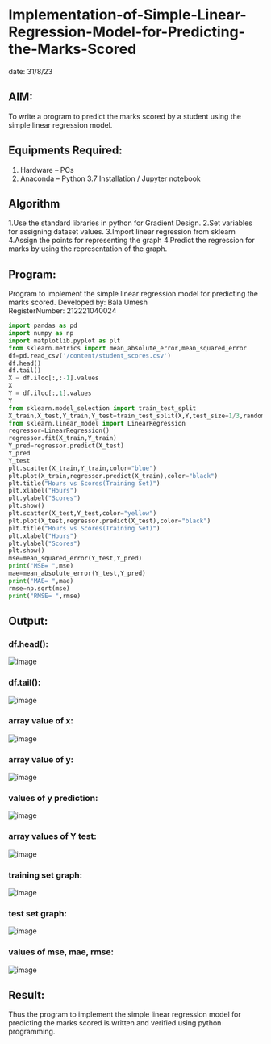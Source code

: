 # Implementation-of-Simple-Linear-Regression-Model-for-Predicting-the-Marks-Scored
date: 31/8/23
## AIM:
To write a program to predict the marks scored by a student using the simple linear regression model.

## Equipments Required:
1. Hardware – PCs
2. Anaconda – Python 3.7 Installation / Jupyter notebook

## Algorithm
1.Use the standard libraries in python for Gradient Design.
2.Set variables for assigning dataset values. 
3.Import linear regression from sklearn 4.Assign the points for representing the graph
4.Predict the regression for marks by using the representation of the graph.

## Program:

Program to implement the simple linear regression model for predicting the marks scored.
Developed by: Bala Umesh  
RegisterNumber:  212221040024
```py
import pandas as pd
import numpy as np
import matplotlib.pyplot as plt
from sklearn.metrics import mean_absolute_error,mean_squared_error
df=pd.read_csv('/content/student_scores.csv')
df.head()
df.tail()
X = df.iloc[:,:-1].values
X
Y = df.iloc[:,1].values
Y
from sklearn.model_selection import train_test_split
X_train,X_test,Y_train,Y_test=train_test_split(X,Y,test_size=1/3,random_state=0)
from sklearn.linear_model import LinearRegression
regressor=LinearRegression()
regressor.fit(X_train,Y_train)
Y_pred=regressor.predict(X_test)
Y_pred
Y_test
plt.scatter(X_train,Y_train,color="blue")
plt.plot(X_train,regressor.predict(X_train),color="black")
plt.title("Hours vs Scores(Training Set)")
plt.xlabel("Hours")
plt.ylabel("Scores")
plt.show()
plt.scatter(X_test,Y_test,color="yellow")
plt.plot(X_test,regressor.predict(X_test),color="black")
plt.title("Hours vs Scores(Training Set)")
plt.xlabel("Hours")
plt.ylabel("Scores")
plt.show()
mse=mean_squared_error(Y_test,Y_pred)
print("MSE= ",mse)
mae=mean_absolute_error(Y_test,Y_pred)
print("MAE= ",mae)
rmse=np.sqrt(mse)
print("RMSE= ",rmse)

```


## Output:
### df.head():
![image](https://github.com/BalaUmesh/Implementation-of-Simple-Linear-Regression-Model-for-Predicting-the-Marks-Scored/assets/113031742/64eed93d-39d9-467a-9b64-199fb4fcef1b)


### df.tail():
![image](https://github.com/BalaUmesh/Implementation-of-Simple-Linear-Regression-Model-for-Predicting-the-Marks-Scored/assets/113031742/1902b7e2-d0fb-47bf-a763-0e5657097e56)


### array value of x:
![image](https://github.com/BalaUmesh/Implementation-of-Simple-Linear-Regression-Model-for-Predicting-the-Marks-Scored/assets/113031742/5a497aa9-df61-4d43-aa68-e593818d7b93)


### array value of y:
![image](https://github.com/BalaUmesh/Implementation-of-Simple-Linear-Regression-Model-for-Predicting-the-Marks-Scored/assets/113031742/b2cd49f1-0854-4dd1-bb60-16290573bb73)


### values of y prediction:
![image](https://github.com/BalaUmesh/Implementation-of-Simple-Linear-Regression-Model-for-Predicting-the-Marks-Scored/assets/113031742/e32df82a-1ba7-4abc-b0c8-5a9391eeed0f)


### array values of Y test:
![image](https://github.com/BalaUmesh/Implementation-of-Simple-Linear-Regression-Model-for-Predicting-the-Marks-Scored/assets/113031742/aa6e7de1-fcf1-48e3-9b16-3f3da7cc4315)


### training set graph:
![image](https://github.com/BalaUmesh/Implementation-of-Simple-Linear-Regression-Model-for-Predicting-the-Marks-Scored/assets/113031742/0f8d3690-5561-4c94-9298-204ec570850b)


### test set graph:
![image](https://github.com/BalaUmesh/Implementation-of-Simple-Linear-Regression-Model-for-Predicting-the-Marks-Scored/assets/113031742/7a8f57dd-9a0f-4709-8154-1f945b755a92)


### values of mse, mae, rmse:
![image](https://github.com/BalaUmesh/Implementation-of-Simple-Linear-Regression-Model-for-Predicting-the-Marks-Scored/assets/113031742/f1936065-d0ec-47df-ac13-e65c8e8b34f2)



## Result:
Thus the program to implement the simple linear regression model for predicting the marks scored is written and verified using python programming.
